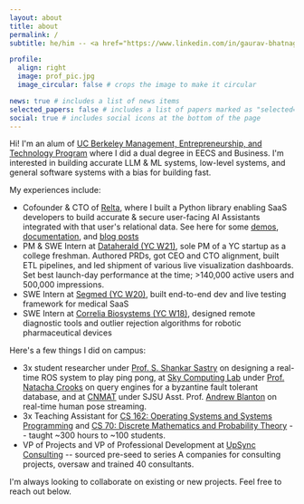 ```yaml
---
layout: about
title: about
permalink: /
subtitle: he/him -- <a href="https://www.linkedin.com/in/gaurav-bhatnagar/">LinkedIn</a> --  <a href="mailto:gbhatnagar@berkeley.edu">gbhatnagar@berkeley.edu</a>

profile:
  align: right
  image: prof_pic.jpg
  image_circular: false # crops the image to make it circular

news: true # includes a list of news items
selected_papers: false # includes a list of papers marked as "selected={true}"
social: true # includes social icons at the bottom of the page
---
```


Hi! I'm an alum of <a href='https://met.berkeley.edu/'>UC Berkeley Management, Entrepreneurship, and Technology Program</a> where I did a dual degree in EECS and Business. I'm interested in building accurate LLM & ML systems, low-level systems, and general software systems with a bias for building fast.

My experiences include:

- Cofounder & CTO of [Relta](https://relta.dev/), where I built a Python library enabling SaaS developers to build accurate & secure user-facing AI Assistants integrated with that user's relational data. See here for some [demos](https://www.linkedin.com/posts/gaurav-bhatnagar_if-you-want-people-to-build-things-make-activity-7257825187759366145-I6g9), [documentation](https://docs.relta.dev/), and [blog posts](https://medium.com/relta)
- PM & SWE Intern at [Dataherald (YC W21)](https://www.ycombinator.com/companies/dataherald), sole PM of a YC startup as a college freshman. Authored PRDs, got CEO and CTO alignment, built ETL pipelines, and led shipment of various live visualization dashboards. Set best launch-day performance at the time; >140,000 active users and 500,000 impressions.
- SWE Intern at [Segmed (YC W20)](https://www.segmed.ai), built end-to-end dev and live testing framework for medical SaaS
- SWE Intern at [Correlia Biosystems (YC W18)](https://correliabio.com), designed remote diagnostic tools and outlier rejection algorithms for robotic pharmaceutical devices

Here's a few things I did on campus:

- 3x student researcher under [Prof. S. Shankar Sastry](http://people.eecs.berkeley.edu/~sastry/) on designing a real-time ROS system to play ping pong, at [Sky Computing Lab](https://sky.cs.berkeley.edu/) under [Prof. Natacha Crooks](https://nacrooks.github.io/) on query engines for a byzantine fault tolerant database, and at [CNMAT](https://cnmat.berkeley.edu/) under SJSU Asst. Prof. [Andrew Blanton](https://cnmat.berkeley.edu/people/andrew-blanton) on real-time human pose streaming.
- 3x Teaching Assistant for [CS 162: Operating Systems and Systems Programming](https://cs162.org) and [CS 70: Discrete Mathematics and Probability Theory](https://www.eecs70.org) -- taught ~300 hours to ~100 students.
- VP of Projects and VP of Professional Development at [UpSync Consulting](https://www.upsyncberkeley.com) -- sourced pre-seed to series A companies for consulting projects, oversaw and trained 40 consultants.

I'm always looking to collaborate on existing or new projects. Feel free to reach out below.

